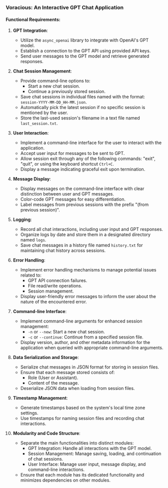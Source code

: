 ### **Voracious: An Interactive GPT Chat Application**

#### **Functional Requirements**:

1. **GPT Integration**:
    - Utilize the `async_openai` library to integrate with OpenAI's GPT model.
    - Establish a connection to the GPT API using provided API keys.
    - Send user messages to the GPT model and retrieve generated responses.

2. **Chat Session Management**:
    - Provide command-line options to:
        - Start a new chat session.
        - Continue a previously stored session.
    - Save chat sessions in individual files named with the format: `session-YYYY-MM-DD_HH-MM.json`.
    - Automatically pick the latest session if no specific session is mentioned by the user.
    - Store the last-used session's filename in a text file named `last_session.txt`.

3. **User Interaction**:
    - Implement a command-line interface for the user to interact with the application.
    - Accept user input for messages to be sent to GPT.
    - Allow session exit through any of the following commands: "exit", "quit", or using the keyboard shortcut `Ctrl+C`.
    - Display a message indicating graceful exit upon termination.

4. **Message Display**:
    - Display messages on the command-line interface with clear distinction between user and GPT messages.
    - Color-code GPT messages for easy differentiation.
    - Label messages from previous sessions with the prefix "(from previous session)".

5. **Logging**:
    - Record all chat interactions, including user input and GPT responses.
    - Organize logs by date and store them in a designated directory named `logs`.
    - Save chat messages in a history file named `history.txt` for maintaining chat history across sessions.

6. **Error Handling**:
    - Implement error handling mechanisms to manage potential issues related to:
        - GPT API connection failures.
        - File read/write operations.
        - Session management.
    - Display user-friendly error messages to inform the user about the nature of the encountered error.

7. **Command-line Interface**:
    - Implement command-line arguments for enhanced session management:
        - `-n` or `--new`: Start a new chat session.
        - `-c` or `--continue`: Continue from a specified session file.
    - Display version, author, and other metadata information for the application when queried with appropriate command-line arguments.

8. **Data Serialization and Storage**:
    - Serialize chat messages in JSON format for storing in session files.
    - Ensure that each message stored consists of:
        - Role (User or Assistant).
        - Content of the message.
    - Deserialize JSON data when loading from session files.

9. **Timestamp Management**:
    - Generate timestamps based on the system's local time zone settings.
    - Use timestamps for naming session files and recording chat interactions.

10. **Modularity and Code Structure**:
    - Separate the main functionalities into distinct modules:
        - GPT Integration: Handle all interactions with the GPT model.
        - Session Management: Manage saving, loading, and continuation of chat sessions.
        - User Interface: Manage user input, message display, and command-line interactions.
    - Ensure that each module has its dedicated functionality and minimizes dependencies on other modules.

